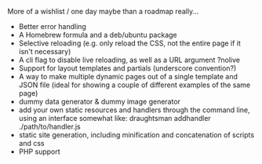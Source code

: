More of a wishlist / one day maybe than a roadmap really...

* Better error handling
* A Homebrew formula and a deb/ubuntu package
* Selective reloading (e.g. only reload the CSS, not the entire page if it isn't necessary)
* A cli flag to disable live reloading, as well as a URL argument ?nolive
* Support for layout templates and partials (underscore convention?)
* A way to make multiple dynamic pages out of a single template and JSON file
  (ideal for showing a couple of different examples of the same page)
* dummy data generator & dummy image generator
* add your own static resources and handlers through the command line, using an interface
  somewhat like: draughtsman addhandler ./path/to/handler.js
* static site generation, including minification and concatenation of scripts and css
* PHP support
